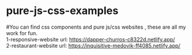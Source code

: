 # pure-js-css-examples
#You can find css components and pure js/css websites , these are all my work for fun.
<br/>
1-responsive-website url: https://dapper-churros-c8322d.netlify.app/
<br/>
2-restaurant-website url: https://inquisitive-medovik-ff4085.netlify.app/
